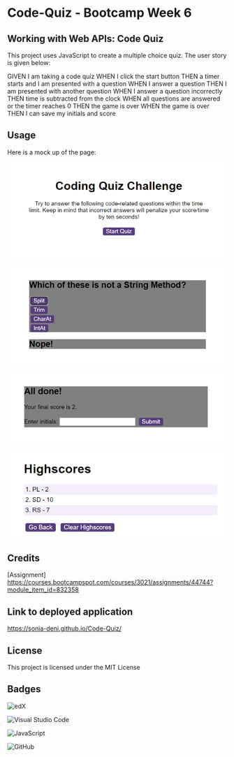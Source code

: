 # Code-Quiz - Bootcamp Week 6

## Working with Web APIs: Code Quiz

This project uses JavaScript to create a multiple choice quiz. The user story is given below:

GIVEN I am taking a code quiz
WHEN I click the start button
THEN a timer starts and I am presented with a question
WHEN I answer a question
THEN I am presented with another question
WHEN I answer a question incorrectly
THEN time is subtracted from the clock
WHEN all questions are answered or the timer reaches 0
THEN the game is over
WHEN the game is over
THEN I can save my initials and score


## Usage

Here is a mock up of the page:

![screenshot of start page](.//assets/images/start-page.png)<br>

![screenshot of an example question](.//assets/images/question.png)<br>

![screenshot of end page](.//assets/images/end-page.png)<br>

![screenshot of high scores](.//assets/images/highscores.png)<br>


## Credits

[Assignment] https://courses.bootcampspot.com/courses/3021/assignments/44744?module_item_id=832358


## Link to deployed application

https://sonia-deni.github.io/Code-Quiz/

## License

This project is licensed under the MIT License

## Badges

![edX](https://img.shields.io/badge/edX-%2302262B.svg?style=for-the-badge&logo=edX&logoColor=white)

![Visual Studio Code](https://img.shields.io/badge/Visual%20Studio%20Code-0078d7.svg?style=for-the-badge&logo=visual-studio-code&logoColor=white)

![JavaScript](https://img.shields.io/badge/javascript-%23323330.svg?style=for-the-badge&logo=javascript&logoColor=%23F7DF1E)

![GitHub](https://img.shields.io/badge/github-%23121011.svg?style=for-the-badge&logo=github&logoColor=white)